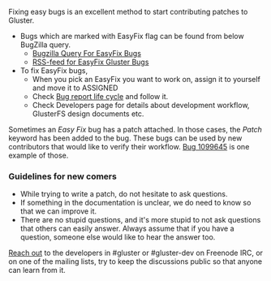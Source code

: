 Fixing easy bugs is an excellent method to start contributing patches to
Gluster.

-   Bugs which are marked with EasyFix flag can be found from below
    BugZilla query.
    -   [Bugzilla Query For EasyFix
        Bugs](https://bugzilla.redhat.com/buglist.cgi?bug_status=NEW&keywords=EasyFix&list_id=2626252&product=GlusterFS)
    -   [RSS-feed for EasyFix Gluster Bugs](http://goo.gl/OpQwlv)
-   To fix EasyFix bugs,
    -   When you pick an EasyFix you want to work on, assign it to
        yourself and move it to ASSIGNED
    -   Check
        [Bug report life cycle](/Contributors-Guide/Bug-report-Life-Cycle.md) and
        follow it.
    -   Check Developers page for details about development workflow,
        GlusterFS design documents etc.

Sometimes an *Easy Fix* bug has a patch attached. In those cases,
the *Patch* keyword has been added to the bug. These bugs can be
used by new contributors that would like to verify their workflow. [Bug
1099645](https://bugzilla.redhat.com/1099645) is one example of those.

### Guidelines for new comers

-   While trying to write a patch, do not hesitate to ask questions.
-   If something in the documentation is unclear, we do need to know so
    that we can improve it.
-   There are no stupid questions, and it's more stupid to not ask
    questions that others can easily answer. Always assume that if you
    have a question, someone else would like to hear the answer too.

[Reach out](http://gluster.org/community/index.html) to the developers
in \#gluster or \#gluster-dev on Freenode IRC, or on one of the mailing
lists, try to keep the discussions public so that anyone can learn from
it.
